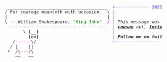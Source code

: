 <pre style="font-family:Menlo,'DejaVu Sans Mono',consolas,'Courier New',monospace"> ______________________________________  <span style="color: #5f5fff; text-decoration-color: #5f5fff">+------------- </span><span style="color: #5f5fff; text-decoration-color: #5f5fff; font-weight: bold">2021-05-31</span><span style="color: #5f5fff; text-decoration-color: #5f5fff"> -------------+</span> <a href="https://www.informatik.uni-leipzig.de/~akiki/">Christopher Akiki</a>              
<span style="color: #800080; text-decoration-color: #800080">/</span> For courage mounteth with occasion.  \ <span style="color: #5f5fff; text-decoration-color: #5f5fff">|</span>                                      <span style="color: #5f5fff; text-decoration-color: #5f5fff">|</span> ┣━━ Interests                  
|                                      | <span style="color: #5f5fff; text-decoration-color: #5f5fff">|</span>                                      <span style="color: #5f5fff; text-decoration-color: #5f5fff">|</span> ┃   ┣━━ Representation Learning
\ -- William Shakespeare, <span style="color: #008000; text-decoration-color: #008000">"King John"</span>  <span style="color: #800080; text-decoration-color: #800080">/</span> <span style="color: #5f5fff; text-decoration-color: #5f5fff">|</span> <span style="font-style: italic">This message was brought to you by </span>  <span style="color: #5f5fff; text-decoration-color: #5f5fff">|</span> ┃   ┣━━ Language Generation    
 --------------------------------------  <span style="color: #5f5fff; text-decoration-color: #5f5fff">|</span> <span style="font-weight: bold; font-style: italic"><a href="https://en.wikipedia.org/wiki/Cowsay">cowsay</a></span><span style="font-style: italic"> apt, </span><span style="font-weight: bold; font-style: italic"><a href="https://en.wikipedia.org/wiki/Fortune_(Unix)">fortune</a></span><span style="font-style: italic"> and </span><span style="font-weight: bold; font-style: italic"><a href="https://github.com/willmcgugan/rich">Rich</a></span><span style="font-style: italic">. </span>       <span style="color: #5f5fff; text-decoration-color: #5f5fff">|</span> ┃   ┣━━ Text Mining            
       \ <span style="font-weight: bold">(</span>__<span style="font-weight: bold">)</span>                            <span style="color: #5f5fff; text-decoration-color: #5f5fff">|</span>                                      <span style="color: #5f5fff; text-decoration-color: #5f5fff">|</span> ┃   ┗━━ Dataset Creation       
         <span style="font-weight: bold">(</span>oo<span style="font-weight: bold">)</span>                            <span style="color: #5f5fff; text-decoration-color: #5f5fff">|</span> <span style="font-weight: bold; font-style: italic">Follow me on twitter: </span><span style="font-weight: bold; font-style: italic"><a href="https://twitter.com/christopher">@christopher</a></span>   <span style="color: #5f5fff; text-decoration-color: #5f5fff">|</span> ┣━━ Lorem Ipsum                
   <span style="color: #800080; text-decoration-color: #800080">/</span><span style="color: #ff00ff; text-decoration-color: #ff00ff">------</span>\<span style="color: #800080; text-decoration-color: #800080">/</span>                             <span style="color: #5f5fff; text-decoration-color: #5f5fff">+--------------------------------------+</span> ┃   ┗━━ Lorem Ipsum            
  <span style="color: #800080; text-decoration-color: #800080">/</span> |    ||                                                                       ┗━━ Lorem ipsum dolor sit amet 
 *  <span style="color: #800080; text-decoration-color: #800080">/</span>\---<span style="color: #800080; text-decoration-color: #800080">/</span>\                                                                                                      
    ~~   ~~                                                                                                      
                                                                                                                 
</pre>
